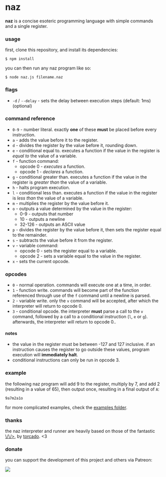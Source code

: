 # naz
**naz** is a concise esoteric programming language with simple commands and a single register.

### usage
first, clone this repository, and install its dependencies:

```
$ npm install
```

you can then run any naz program like so:

```
$ node naz.js filename.naz
```

### flags
- `-d` / `--delay` - sets the delay between execution steps (default: 1ms) (optional)

### command reference
- `0-9` - number literal. exactly **one** of these **must** be placed before every instruction.
- `a` - adds the value before it to the register.
- `d` - divides the register by the value before it, rounding down.
- `e` - conditional equal to. executes a function if the value in the register is *equal to* the value of a variable.
- `f` - function command:
  - opcode 0 - *executes* a function.
  - opcode 1 - *declares* a function.
- `g` - conditional greater than. executes a function if the value in the register is *greater than* the value of a variable.
- `h` - halts program execution.
- `l` - conditional less than. executes a function if the value in the register is *less than* the value of a variable.
- `m` - multiplies the register by the value before it.
- `o` - outputs a value determined by the value in the register:
  - 0-9 - outputs that number
  - 10 - outputs a newline
  - 32-126 - outputs an ASCII value
- `p` - divides the register by the value before it, then sets the register equal to the remainder.
- `s` - subtracts the value before it from the register.
- `v` - variable command:
  - opcode 0 - sets the register equal to a variable.
  - opcode 2 - sets a variable equal to the value in the register.
- `x` - sets the current opcode.

### opcodes
- `0` - normal operation. commands will execute one at a time, in order.
- `1` - function write. commands will become part of the function referenced through use of the `f` command until a newline is parsed.
- `2` - variable write. only the `v` command will be accepted, after which the interpreter will return to opcode 0.
- `3` - conditional opcode. the interpreter **must** parse a call to the `v` command, followed by a call to a conditional instruction (`l`, `e` or `g`). afterwards, the interpreter will return to opcode 0..

#### notes
- the value in the register must be between -127 and 127 inclusive. if an instruction causes the register to go outside these values, program execution will **immediately halt**.
- conditional instructions can only be run in opcode 3.

### example
the following naz program will add 9 to the register, multiply by 7, and add 2 (resulting in a value of 65), then output once, resulting in a final output of `A`:

```
9a7m2a1o
```

for more complicated examples, check the [examples folder](https://github.com/sporeball/naz/tree/master/examples).

### thanks
the naz interpreter and runner are heavily based on those of the fantastic [\\/\\/>](https://github.com/torcado194/worm), by [torcado](https://github.com/torcado194). <3

### donate
you can support the development of this project and others via Patreon:

<a href="https://patreon.com/sporeball"><img src="https://img.shields.io/endpoint.svg?url=https%3A%2F%2Fshieldsio-patreon.herokuapp.com%2Fsporeball%2Fpledgesssss&style=for-the-badge" /></a>
